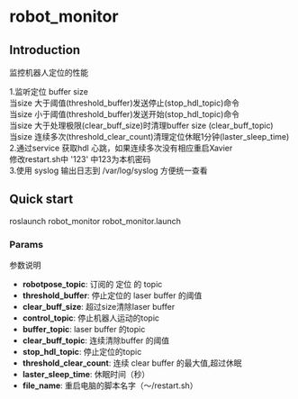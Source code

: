 # robot_monitor


## Introduction

监控机器人定位的性能  

1.监听定位 buffer size  
当size 大于阈值(threshold_buffer)发送停止(stop_hdl_topic)命令  
当size 小于阈值(threshold_buffer)发送开始(stop_hdl_topic)命令  
当size 大于处理极限(clear_buff_size)时清理buffer size (clear_buff_topic)  
当size 连续多次(threshold_clear_count)清理定位休眠1分钟(laster_sleep_time)  
2.通过service 获取hdl 心跳，如果连续多次没有相应重启Xavier  
修改restart.sh中 '123' 中123为本机密码  
3.使用 syslog 输出日志到 /var/log/syslog 方便统一查看  

## Quick start
roslaunch robot_monitor robot_monitor.launch

### Params

参数说明  

* **robotpose_topic**: 订阅的 定位 的 topic  
* **threshold_buffer**: 停止定位的 laser buffer 的阈值   
* **clear_buff_size**: 超过size清除laser buffer    
* **control_topic**: 停止机器人运动的topic  
* **buffer_topic**: laser buffer 的topic  
* **clear_buff_topic**: 连续清除buffer 的阈值  
* **stop_hdl_topic**: 停止定位的topic  
* **threshold_clear_count**: 连续 clear buffer 的最大值,超过休眠  
* **laster_sleep_time**: 休眠时间（秒）  
* **file_name**: 重启电脑的脚本名字（～/restart.sh）  
